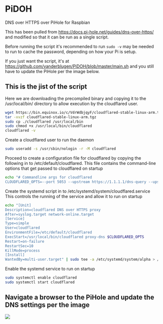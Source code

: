 # PiDOH
DNS over HTTPS over PiHole for Raspbian

This has been pulled from https://docs.pi-hole.net/guides/dns-over-https/ and modified so that it can be run as a single script.

Before running the script it's recommended to run `sudo -v` may be needed to run to cache the password, depending on how your Pi is setup.

If you just want the script, it's at https://github.com/vanderblugen/PiDOH/blob/master/main.sh and you still have to update the PiHole per the image below.


## This is the jist of the script

Here we are downloading the precompiled binary and copying it to the /usr/local/bin/ directory to allow execution by the cloudflared user. 

```bash
wget https://bin.equinox.io/c/VdrWdbjqyF/cloudflared-stable-linux-arm.tgz
tar -xvzf cloudflared-stable-linux-arm.tgz
sudo cp ./cloudflared /usr/local/bin
sudo chmod +x /usr/local/bin/cloudflared
cloudflared -v
```

Create a cloudflared user to run the daemon
```bash
sudo useradd -s /usr/sbin/nologin -r -M cloudflared
```

Proceed to create a configuration file for cloudflared by copying the following in to /etc/default/cloudflared. 
This file contains the command-line options that get passed to cloudflared on startup

```bash
echo "# Commandline args for cloudflared
CLOUDFLARED_OPTS=--port 5053 --upstream https://1.1.1.1/dns-query --upstream https://1.0.0.1/dns-query" | sudo tee -a /etc/default/a.txt > /dev/null
```

Create the systemd script in to /etc/systemd/system/cloudflared.service
This controls the running of the service and allow it to run on startup

```bash
echo "[Unit]
Description=cloudflared DNS over HTTPS proxy
After=syslog.target network-online.target
[Service]
Type=simple
User=cloudflared
EnvironmentFile=/etc/default/cloudflared
ExecStart=/usr/local/bin/cloudflared proxy-dns $CLOUDFLARED_OPTS
Restart=on-failure
RestartSec=10
KillMode=process
[Install]
WantedBy=multi-user.target" | sudo tee -a /etc/systemd/system/alpha > /dev/null
```

Enable the systemd service to run on startup

```bash
sudo systemctl enable cloudflared
sudo systemctl start cloudflared
```


## Navigate a browser to the PiHole and update the DNS settings per the image

<img src=https://docs.pi-hole.net/images/DoHConfig.png>
